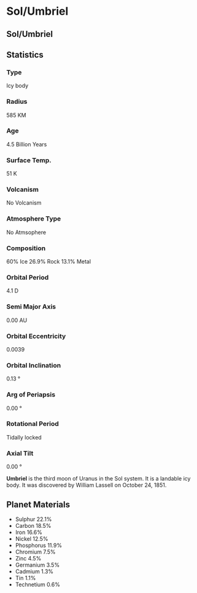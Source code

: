# Sol/Umbriel
## Sol/Umbriel

		

## Statistics

### Type

Icy body

### Radius

585 KM

### Age

4.5 Billion Years

### Surface Temp.

51 K

### Volcanism

No Volcanism

### Atmosphere Type

No Atmsophere

### Composition

60% Ice
26.9% Rock
13.1% Metal

### Orbital Period

4.1 D

### Semi Major Axis

0.00 AU

### Orbital Eccentricity

0.0039

### Orbital Inclination

0.13 °

### Arg of Periapsis

0.00 °

### Rotational Period

Tidally locked

### Axial Tilt

0.00 °

**Umbriel** is the third moon of Uranus in the Sol system. It is a landable icy body. It was discovered by William Lassell on October 24, 1851.

## Planet Materials

- Sulphur 22.1%
- Carbon 18.5%
- Iron 16.6%
- Nickel 12.5%
- Phosphorus 11.9%
- Chromium 7.5%
- Zinc 4.5%
- Germanium 3.5%
- Cadmium 1.3%
- Tin 1.1%
- Technetium 0.6%
